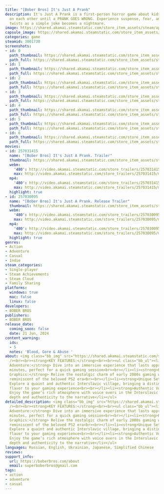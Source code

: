```yaml
---
title: "[Bober Bros] It's Just A Prank"
description: It's Just A Prank is a first-person horror game about kids playing pranks
  on each other until a PRANK GOES WRONG. Experience suspense, fear, and unexpected
  twists as a simple joke becomes a nightmare.
image: https://shared.akamai.steamstatic.com/store_item_assets/steam/apps/3001730/header.jpg?t=1732782982
capsule_image: https://shared.akamai.steamstatic.com/store_item_assets/steam/apps/3001730/capsule_231x87.jpg?t=1732782982
categories: game
steamid: 3001730
screenshots:
- id: 0
  path_thumbnail: https://shared.akamai.steamstatic.com/store_item_assets/steam/apps/3001730/ss_c434d672679fe3ecf0069435246ac78aa8f6fccc.600x338.jpg?t=1732782982
  path_full: https://shared.akamai.steamstatic.com/store_item_assets/steam/apps/3001730/ss_c434d672679fe3ecf0069435246ac78aa8f6fccc.1920x1080.jpg?t=1732782982
- id: 1
  path_thumbnail: https://shared.akamai.steamstatic.com/store_item_assets/steam/apps/3001730/ss_02cf261060cf5e9c9e11103e37b8bea499c61413.600x338.jpg?t=1732782982
  path_full: https://shared.akamai.steamstatic.com/store_item_assets/steam/apps/3001730/ss_02cf261060cf5e9c9e11103e37b8bea499c61413.1920x1080.jpg?t=1732782982
- id: 2
  path_thumbnail: https://shared.akamai.steamstatic.com/store_item_assets/steam/apps/3001730/ss_205aa9049f126a46ad76bcd405b52c2432d1ef9c.600x338.jpg?t=1732782982
  path_full: https://shared.akamai.steamstatic.com/store_item_assets/steam/apps/3001730/ss_205aa9049f126a46ad76bcd405b52c2432d1ef9c.1920x1080.jpg?t=1732782982
- id: 3
  path_thumbnail: https://shared.akamai.steamstatic.com/store_item_assets/steam/apps/3001730/ss_19b0765291c4270e9353c889c566b41e2701b473.600x338.jpg?t=1732782982
  path_full: https://shared.akamai.steamstatic.com/store_item_assets/steam/apps/3001730/ss_19b0765291c4270e9353c889c566b41e2701b473.1920x1080.jpg?t=1732782982
- id: 4
  path_thumbnail: https://shared.akamai.steamstatic.com/store_item_assets/steam/apps/3001730/ss_c3255d21f80916fd8466e4dcfe9f7497fceb339a.600x338.jpg?t=1732782982
  path_full: https://shared.akamai.steamstatic.com/store_item_assets/steam/apps/3001730/ss_c3255d21f80916fd8466e4dcfe9f7497fceb339a.1920x1080.jpg?t=1732782982
- id: 5
  path_thumbnail: https://shared.akamai.steamstatic.com/store_item_assets/steam/apps/3001730/ss_8f544fa87480a556bc8648809b84b8906e4cdb0c.600x338.jpg?t=1732782982
  path_full: https://shared.akamai.steamstatic.com/store_item_assets/steam/apps/3001730/ss_8f544fa87480a556bc8648809b84b8906e4cdb0c.1920x1080.jpg?t=1732782982
- id: 6
  path_thumbnail: https://shared.akamai.steamstatic.com/store_item_assets/steam/apps/3001730/ss_c80ba32ffe2da73330fc198b26cd2e45c9792c17.600x338.jpg?t=1732782982
  path_full: https://shared.akamai.steamstatic.com/store_item_assets/steam/apps/3001730/ss_c80ba32ffe2da73330fc198b26cd2e45c9792c17.1920x1080.jpg?t=1732782982
movies:
- id: 257031415
  name: "[Bober Bros] It's Just A Prank. Trailer"
  thumbnail: https://shared.akamai.steamstatic.com/store_item_assets/steam/apps/257031415/movie.293x165.jpg?t=1718445877
  webm:
    '480': http://video.akamai.steamstatic.com/store_trailers/257031415/movie480_vp9.webm?t=1718445877
    max: http://video.akamai.steamstatic.com/store_trailers/257031415/movie_max_vp9.webm?t=1718445877
  mp4:
    '480': http://video.akamai.steamstatic.com/store_trailers/257031415/movie480.mp4?t=1718445877
    max: http://video.akamai.steamstatic.com/store_trailers/257031415/movie_max.mp4?t=1718445877
  highlight: true
- id: 257030095
  name: "[Bober Bros] It's Just A Prank. Release Trailer"
  thumbnail: https://shared.akamai.steamstatic.com/store_item_assets/steam/apps/257030095/movie.293x165.jpg?t=1718884486
  webm:
    '480': http://video.akamai.steamstatic.com/store_trailers/257030095/movie480_vp9.webm?t=1718884486
    max: http://video.akamai.steamstatic.com/store_trailers/257030095/movie_max_vp9.webm?t=1718884486
  mp4:
    '480': http://video.akamai.steamstatic.com/store_trailers/257030095/movie480.mp4?t=1718884486
    max: http://video.akamai.steamstatic.com/store_trailers/257030095/movie_max.mp4?t=1718884486
  highlight: true
genres:
- Action
- Adventure
- Casual
- Indie
steam_categories:
- Single-player
- Steam Achievements
- Steam Cloud
- Family Sharing
platforms:
  windows: true
  mac: false
  linux: false
developers:
- BOBER BROS
publishers:
- BOBER BROS
release_date:
  coming_soon: false
  date: 21 Jun, 2024
content_warning:
  ids:
  - 5
  notes: 'Blood, Gore & Abuse '
about: <img class="bb_img" src="https://shared.akamai.steamstatic.com/store_item_assets/steam/apps/3001730/extras/GIF.gif?t=1732782982"
  /><br><br><strong>KEY FEATURES:</strong><br><br><ul class="bb_ul"><li><strong>Bite-Sized
  Adventure:</strong> Dive into an immersive experience that lasts approximately 40
  minutes, perfect for a quick gaming session<br><br></li><li><strong>Retro PS2-Inspired
  Graphics:</strong> Relive the nostalgic charm of early 2000s gaming with visuals
  reminiscent of the beloved PS2 era<br><br></li><li><strong>Unique Setting:</strong>
  Explore a quaint and authentic Interslavic village, bringing a distinctive cultural
  flavor to your gaming experience<br><br></li><li><strong>Authentic Voice Acting:</strong>
  Enjoy the game’s rich atmosphere with voice overs in the Interslavic language, adding
  depth and authenticity to the narrative</li></ul>
detailed_description: <img class="bb_img" src="https://shared.akamai.steamstatic.com/store_item_assets/steam/apps/3001730/extras/GIF.gif?t=1732782982"
  /><br><br><strong>KEY FEATURES:</strong><br><br><ul class="bb_ul"><li><strong>Bite-Sized
  Adventure:</strong> Dive into an immersive experience that lasts approximately 40
  minutes, perfect for a quick gaming session<br><br></li><li><strong>Retro PS2-Inspired
  Graphics:</strong> Relive the nostalgic charm of early 2000s gaming with visuals
  reminiscent of the beloved PS2 era<br><br></li><li><strong>Unique Setting:</strong>
  Explore a quaint and authentic Interslavic village, bringing a distinctive cultural
  flavor to your gaming experience<br><br></li><li><strong>Authentic Voice Acting:</strong>
  Enjoy the game’s rich atmosphere with voice overs in the Interslavic language, adding
  depth and authenticity to the narrative</li></ul>
languages: Russian, English, Ukrainian, Japanese, Simplified Chinese
reviews:
support_info:
  url: https://boberbros.com/about
  email: superboberbros@gmail.com
tags:
- action
- adventure
- casual
---
```


